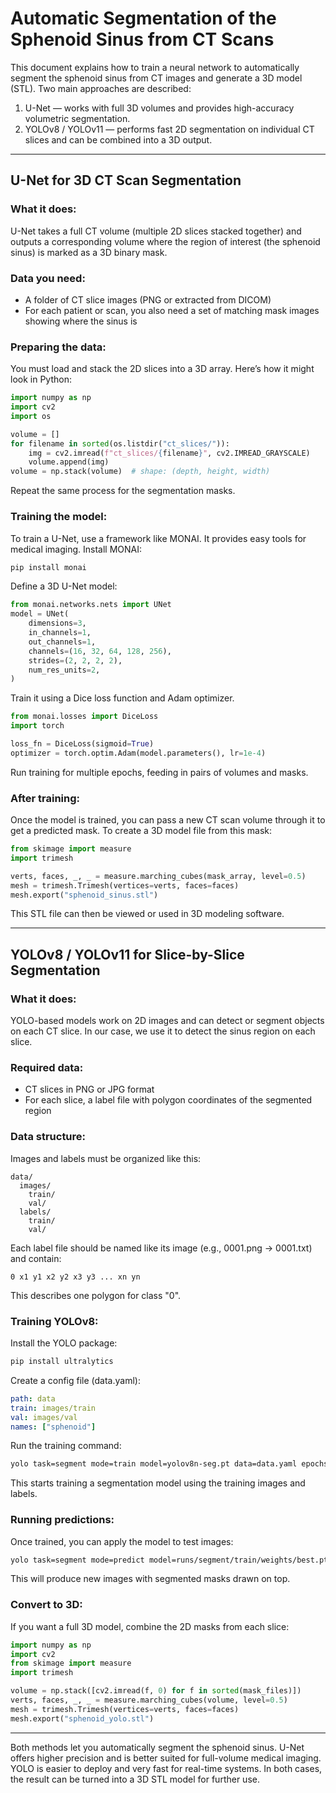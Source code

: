 # Automatic Segmentation of the Sphenoid Sinus from CT Scans

This document explains how to train a neural network to automatically segment the sphenoid sinus from CT images and generate a 3D model (STL). Two main approaches are described:

1. U-Net — works with full 3D volumes and provides high-accuracy volumetric segmentation.
2. YOLOv8 / YOLOv11 — performs fast 2D segmentation on individual CT slices and can be combined into a 3D output.

---

## U-Net for 3D CT Scan Segmentation

### What it does:

U-Net takes a full CT volume (multiple 2D slices stacked together) and outputs a corresponding volume where the region of interest (the sphenoid sinus) is marked as a 3D binary mask.

### Data you need:

* A folder of CT slice images (PNG or extracted from DICOM)
* For each patient or scan, you also need a set of matching mask images showing where the sinus is

### Preparing the data:

You must load and stack the 2D slices into a 3D array. Here’s how it might look in Python:

```python
import numpy as np
import cv2
import os

volume = []
for filename in sorted(os.listdir("ct_slices/")):
    img = cv2.imread(f"ct_slices/{filename}", cv2.IMREAD_GRAYSCALE)
    volume.append(img)
volume = np.stack(volume)  # shape: (depth, height, width)
```

Repeat the same process for the segmentation masks.

### Training the model:

To train a U-Net, use a framework like MONAI. It provides easy tools for medical imaging.
Install MONAI:

```bash
pip install monai
```

Define a 3D U-Net model:

```python
from monai.networks.nets import UNet
model = UNet(
    dimensions=3,
    in_channels=1,
    out_channels=1,
    channels=(16, 32, 64, 128, 256),
    strides=(2, 2, 2, 2),
    num_res_units=2,
)
```

Train it using a Dice loss function and Adam optimizer.

```python
from monai.losses import DiceLoss
import torch

loss_fn = DiceLoss(sigmoid=True)
optimizer = torch.optim.Adam(model.parameters(), lr=1e-4)
```

Run training for multiple epochs, feeding in pairs of volumes and masks.

### After training:

Once the model is trained, you can pass a new CT scan volume through it to get a predicted mask. To create a 3D model file from this mask:

```python
from skimage import measure
import trimesh

verts, faces, _, _ = measure.marching_cubes(mask_array, level=0.5)
mesh = trimesh.Trimesh(vertices=verts, faces=faces)
mesh.export("sphenoid_sinus.stl")
```

This STL file can then be viewed or used in 3D modeling software.

---

## YOLOv8 / YOLOv11 for Slice-by-Slice Segmentation

### What it does:

YOLO-based models work on 2D images and can detect or segment objects on each CT slice. In our case, we use it to detect the sinus region on each slice.

### Required data:

* CT slices in PNG or JPG format
* For each slice, a label file with polygon coordinates of the segmented region

### Data structure:

Images and labels must be organized like this:

```
data/
  images/
    train/
    val/
  labels/
    train/
    val/
```

Each label file should be named like its image (e.g., 0001.png → 0001.txt) and contain:

```
0 x1 y1 x2 y2 x3 y3 ... xn yn
```

This describes one polygon for class "0".

### Training YOLOv8:

Install the YOLO package:

```bash
pip install ultralytics
```

Create a config file (data.yaml):

```yaml
path: data
train: images/train
val: images/val
names: ["sphenoid"]
```

Run the training command:

```bash
yolo task=segment mode=train model=yolov8n-seg.pt data=data.yaml epochs=100 imgsz=640
```

This starts training a segmentation model using the training images and labels.

### Running predictions:

Once trained, you can apply the model to test images:

```bash
yolo task=segment mode=predict model=runs/segment/train/weights/best.pt source=images/test/
```

This will produce new images with segmented masks drawn on top.

### Convert to 3D:

If you want a full 3D model, combine the 2D masks from each slice:

```python
import numpy as np
import cv2
from skimage import measure
import trimesh

volume = np.stack([cv2.imread(f, 0) for f in sorted(mask_files)])
verts, faces, _, _ = measure.marching_cubes(volume, level=0.5)
mesh = trimesh.Trimesh(vertices=verts, faces=faces)
mesh.export("sphenoid_yolo.stl")
```

---

Both methods let you automatically segment the sphenoid sinus. U-Net offers higher precision and is better suited for full-volume medical imaging. YOLO is easier to deploy and very fast for real-time systems. In both cases, the result can be turned into a 3D STL model for further use.
